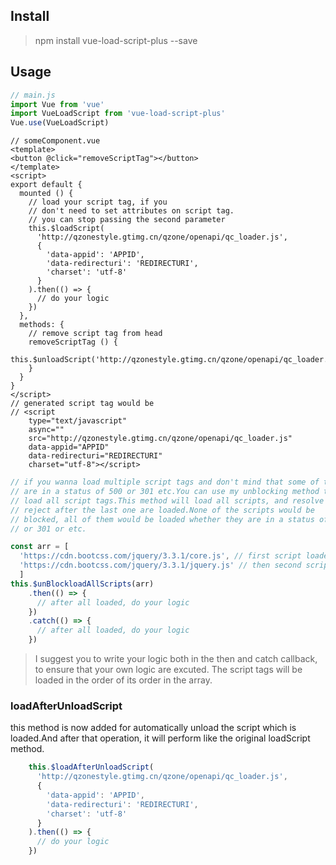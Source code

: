 ## Install
> npm install vue-load-script-plus --save

## Usage
```javascript 1.6
// main.js
import Vue from 'vue'
import VueLoadScript from 'vue-load-script-plus'
Vue.use(VueLoadScript)
```

```vue
// someComponent.vue
<template>
<button @click="removeScriptTag"></button>
</template>
<script>
export default {
  mounted () {
    // load your script tag, if you 
    // don't need to set attributes on script tag.
    // you can stop passing the second parameter
    this.$loadScript(
      'http://qzonestyle.gtimg.cn/qzone/openapi/qc_loader.js',
      {
        'data-appid': 'APPID',
        'data-redirecturi': 'REDIRECTURI',
        'charset': 'utf-8'
      }
    ).then(() => {
      // do your logic
    })
  },
  methods: {
    // remove script tag from head
    removeScriptTag () {
      this.$unloadScript('http://qzonestyle.gtimg.cn/qzone/openapi/qc_loader.js')
    }
  }
}
</script>
// generated script tag would be
// <script 
    type="text/javascript"
    async="" 
    src="http://qzonestyle.gtimg.cn/qzone/openapi/qc_loader.js" 
    data-appid="APPID" 
    data-redirecturi="REDIRECTURI" 
    charset="utf-8"></script>
```

```javascript 1.6
// if you wanna load multiple script tags and don't mind that some of them 
// are in a status of 500 or 301 etc.You can use my unblocking method to 
// load all script tags.This method will load all scripts, and resolve or 
// reject after the last one are loaded.None of the scripts would be 
// blocked, all of them would be loaded whether they are in a status of 500 
// or 301 or etc.

const arr = [
  'https://cdn.bootcss.com/jquery/3.3.1/core.js', // first script loaded
  'https://cdn.bootcss.com/jquery/3.3.1/jquery.js' // then second script loaded
  ]
this.$unBlockloadAllScripts(arr)
    .then(() => {
      // after all loaded, do your logic  
    })
    .catch(() => {
      // after all loaded, do your logic
    })
```
> I suggest you to write your logic both in the then and catch callback, to ensure that your own logic are excuted. 
The script tags will be loaded in the order of its order in the array.

### loadAfterUnloadScript
this method is now added for automatically unload the
script which is loaded.And after that operation, it will perform
like the original loadScript method.

``` javascript 1.6
    this.$loadAfterUnloadScript(
      'http://qzonestyle.gtimg.cn/qzone/openapi/qc_loader.js',
      {
        'data-appid': 'APPID',
        'data-redirecturi': 'REDIRECTURI',
        'charset': 'utf-8'
      }
    ).then(() => {
      // do your logic
    })
```